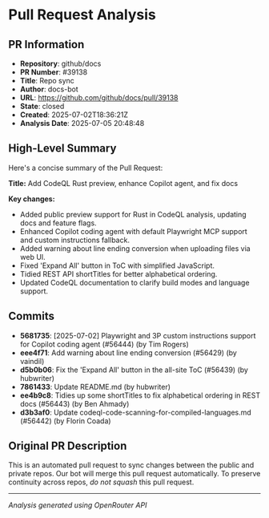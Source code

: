 # Pull Request Analysis

## PR Information
- **Repository**: github/docs
- **PR Number**: #39138
- **Title**: Repo sync
- **Author**: docs-bot
- **URL**: https://github.com/github/docs/pull/39138
- **State**: closed
- **Created**: 2025-07-02T18:36:21Z
- **Analysis Date**: 2025-07-05 20:48:48

## High-Level Summary

Here's a concise summary of the Pull Request:

**Title:** Add CodeQL Rust preview, enhance Copilot agent, and fix docs

**Key changes:**
- Added public preview support for Rust in CodeQL analysis, updating docs and feature flags.
- Enhanced Copilot coding agent with default Playwright MCP support and custom instructions fallback.
- Added warning about line ending conversion when uploading files via web UI.
- Fixed 'Expand All' button in ToC with simplified JavaScript.
- Tidied REST API shortTitles for better alphabetical ordering.
- Updated CodeQL documentation to clarify build modes and language support.

## Commits

- **5681735**: [2025-07-02] Playwright and 3P custom instructions support for Copilot coding agent (#56444) (by Tim Rogers)
- **eee4f71**: Add warning about line ending conversion (#56429) (by vaindil)
- **d5b0b06**: Fix the 'Expand All' button in the all-site ToC (#56439) (by hubwriter)
- **7861433**: Update README.md (by hubwriter)
- **ee4b9c8**: Tidies up some shortTitles to fix alphabetical ordering in REST docs (#56443) (by Ben Ahmady)
- **d3b3af0**: Update codeql-code-scanning-for-compiled-languages.md (#56442) (by Florin Coada)


## Original PR Description


This is an automated pull request to sync changes between the public and private repos.
Our bot will merge this pull request automatically.
To preserve continuity across repos, _do not squash_ this pull request.


---
*Analysis generated using OpenRouter API*
